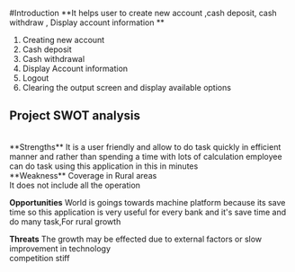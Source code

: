 #Introduction
**It helps user to create new account ,cash deposit, cash withdraw , Display account information **
1. Creating new account
2. Cash deposit
3. Cash withdrawal
4. Display Account information
5. Logout
6. Clearing the output screen and display available options
## Project SWOT analysis
<br />
**Strengths**
It is a user friendly and allow to do task quickly in efficient manner and rather than spending a time with lots of calculation employee can do task using this application in this in minutes
<br />
**Weakness**
Coverage in Rural areas <br />
It does not include all the operation

**Opportunities**
World is goings towards machine platform because its save time so this application is very useful for every bank and it's save time and do many task,For rural growth

**Threats**
The growth may be effected due to external factors or slow improvement in technology <br />
competition stiff
